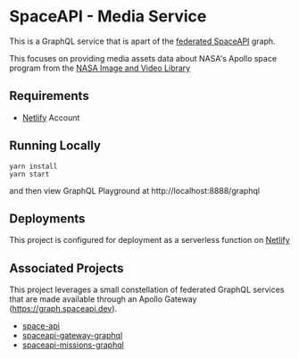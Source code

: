 # SpaceAPI - Media Service

This is a GraphQL service that is apart of the [federated SpaceAPI](https://graph.spaceapi.dev) graph.

This focuses on providing media assets data about NASA's Apollo space program from the [NASA Image and Video Library](https://images.nasa.gov/docs/images.nasa.gov_api_docs.pdf)

## Requirements

- [Netlify](https://netlify.com) Account

## Running Locally

```shell
yarn install
yarn start
```

and then view GraphQL Playground at http://localhost:8888/graphql

## Deployments

This project is configured for deployment as a serverless function on [Netlify](https://netlify.com)

## Associated Projects

This project leverages a small constellation of federated GraphQL services that are made available through an Apollo Gateway (https://graph.spaceapi.dev).

- [space-api](https://github.com/sjungling/space-api)
- [spaceapi-gateway-graphql](https://github.com/sjungling/spaceapi-gateway-graphql)
- [spaceapi-missions-graphql](https://github.com/sjungling/spaceapi-missions-graphql)
